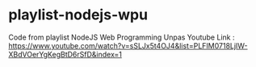 # playlist-nodejs-wpu

Code from playlist NodeJS Web Programming Unpas 
Youtube Link : https://www.youtube.com/watch?v=sSLJx5t4OJ4&list=PLFIM0718LjIW-XBdVOerYgKegBtD6rSfD&index=1
